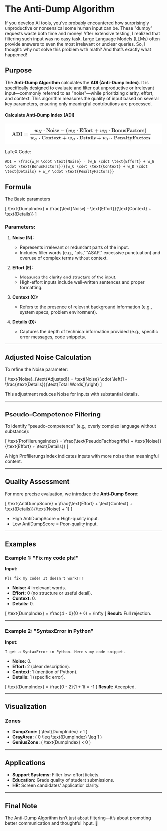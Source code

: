 # The Anti-Dump Algorithm

If you develop AI tools, you’ve probably encountered how surprisingly unproductive or nonsensical some human input can be. These "dumpy" requests waste both time and money! After extensive testing, I realized that filtering such input was no easy task. Large Language Models (LLMs) often provide answers to even the most irrelevant or unclear queries. So, I thought: why not solve this problem with math? And that’s exactly what happened!

## Purpose
The **Anti-Dump Algorithm** calculates the **ADI (Anti-Dump Index)**. It is specifically designed to evaluate and filter out unproductive or irrelevant input—commonly referred to as "noise"—while prioritizing clarity, effort, and context. This algorithm measures the quality of input based on several key parameters, ensuring only meaningful contributions are processed.

#### Calculate Anti-Dump Index (ADI)
![AntiDumpIndex](adi-universal.jpg)

LaTeX Code:
```
ADI = \frac{w_N \cdot \text{Noise} - (w_E \cdot \text{Effort} + w_B \cdot \text{BonusFactors})}{w_C \cdot \text{Context} + w_D \cdot \text{Details} + w_P \cdot \text{PenaltyFactors}}
```

## Formula

The Basic parameters

\[
\text{DumpIndex} = \frac{\text{Noise} - \text{Effort}}{\text{Context} + \text{Details}}
\]

### Parameters:
1. **Noise (N):**
   - Represents irrelevant or redundant parts of the input.
   - Includes filler words (e.g., "pls," "ASAP," excessive punctuation) and overuse of complex terms without context.
   
2. **Effort (E):**
   - Measures the clarity and structure of the input.
   - High-effort inputs include well-written sentences and proper formatting.

3. **Context (C):**
   - Refers to the presence of relevant background information (e.g., system specs, problem environment).

4. **Details (D):**
   - Captures the depth of technical information provided (e.g., specific error messages, code snippets).

---

## Adjusted Noise Calculation
To refine the Noise parameter:

\[
\text{Noise}_{\text{Adjusted}} = \text{Noise} \cdot \left(1 - \frac{\text{Details}}{\text{Total Words}}\right)
\]

This adjustment reduces Noise for inputs with substantial details.

---

## Pseudo-Competence Filtering
To identify "pseudo-competence" (e.g., overly complex language without substance):

\[
\text{ProfilierungsIndex} = \frac{\text{PseudoFachbegriffe} + \text{Noise}}{\text{Effort} + \text{Details}}
\]

A high ProfilierungsIndex indicates inputs with more noise than meaningful content.

---

## Quality Assessment
For more precise evaluation, we introduce the **Anti-Dump Score**:

\[
\text{AntiDumpScore} = \frac{\text{Effort} + \text{Context} + \text{Details}}{\text{Noise} + 1}
\]

- High AntiDumpScore = High-quality input.
- Low AntiDumpScore = Poor-quality input.

---

## Examples

### Example 1: "Fix my code pls!"
**Input:**
```
Pls fix my code! It doesn't work!!!
```

- **Noise:** 4 irrelevant words.
- **Effort:** 0 (no structure or useful detail).
- **Context:** 0.
- **Details:** 0.

\[
\text{DumpIndex} = \frac{4 - 0}{0 + 0} = \infty
\]
**Result:** Full rejection.

---

### Example 2: "SyntaxError in Python"
**Input:**
```
I get a SyntaxError in Python. Here's my code snippet.
```

- **Noise:** 0.
- **Effort:** 2 (clear description).
- **Context:** 1 (mention of Python).
- **Details:** 1 (specific error).

\[
\text{DumpIndex} = \frac{0 - 2}{1 + 1} = -1
\]
**Result:** Accepted.

---

## Visualization
### Zones
- **DumpZone:** \( \text{DumpIndex} > 1 \)
- **GrayArea:** \( 0 \leq \text{DumpIndex} \leq 1 \)
- **GeniusZone:** \( \text{DumpIndex} < 0 \)

---

## Applications
- **Support Systems:** Filter low-effort tickets.
- **Education:** Grade quality of student submissions.
- **HR:** Screen candidates' application clarity.

---

## Final Note
The Anti-Dump Algorithm isn’t just about filtering—it’s about promoting better communication and thoughtful input. 🚀
